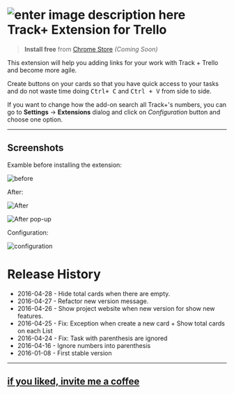 ![enter image description here](https://addons.cdn.mozilla.net/user-media/addon_icons/679/679595-64.png) Track+ Extension for Trello
===================
> **Install free** from [Chrome Store](https://chrome.google.com/webstore/) *(Coming Soon)*

This extension will help you adding links for your work with Track + Trello and become more agile.

Create buttons on your cards so that you have quick access to your tasks and do not waste time doing <kbd>Ctrl+ C</kbd> and <kbd>Ctrl + V</kbd> from side to side.

If you want to change how the add-on search all Track+'s numbers, you can go to <i class="icon-cog"></i> **Settings**  -> **Extensions** dialog and click on *Configuration* button and choose one option.

----------
Screenshots
-------------
Examble before installing the extension:

![before](https://addons.cdn.mozilla.net/user-media/previews/thumbs/171/171046.png)

After:

![After](https://addons.cdn.mozilla.net/user-media/previews/thumbs/171/171045.png)

![After pop-up](https://addons.cdn.mozilla.net/user-media/previews/full/171/171047.png)

Configuration:

![configuration](https://lh3.googleusercontent.com/cBfjqsgNGuZMJEOqdhpF9cBigpuEE5fjqfTfd1KIZHWQjaRbAhnkqmKTEwRomk1OCMrX0U_z=s220-h140-e365)


# Release History
* 2016-04-28 - Hide total cards when there are empty.
* 2016-04-27 - Refactor new version message.
* 2016-04-26 - Show project website when new version for show new features.
* 2016-04-25 - Fix: Exception when create a new card + Show total cards on each List
* 2016-04-24 - Fix: Task with parenthesis are ignored
* 2016-04-16 - Ignore numbers into parenthesis
* 2016-01-08 - First stable version 

----------
## [if you liked, invite me a coffee](https://www.paypal.me/CarlosCoronadoMaleno/1) ##